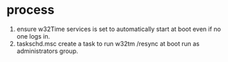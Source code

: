 # process

1. ensure w32Time services is set to automatically start at boot even if no one logs in.
2. taskschd.msc create a task to run w32tm /resync at boot
run as administrators group.
